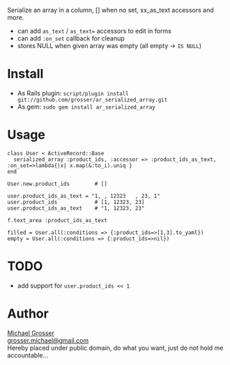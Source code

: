 Serialize an array in a column, [] when no set, xx_as_text accessors and more.

 - can add `as_text` / `as_text=` accessors to edit in forms
 - can add `:on_set` callback for cleanup
 - stores NULL when given array was empty (all empty -> `IS NULL`)

Install
=======
 - As Rails plugin: `script/plugin install git://github.com/grosser/ar_serialized_array.git `
 - As gem: ` sudo gem install ar_serialized_array `


Usage
=====

    class User < ActiveRecord::Base
      serialized_array :product_ids, :accessor => :product_ids_as_text, :on_set=>lambda{|x| x.map(&:to_i).uniq }
    end

    User.new.product_ids        # []

    user.product_ids_as_text = "1, , 12323   , 23, 1"
    user.product_ids            # [1, 12323, 23]
    user.product_ids_as_text    # "1, 12323, 23"

    f.text_area :product_ids_as_text

    filled = User.all(:conditions => {:product_ids=>[1,3].to_yaml})
    empty = User.all(:conditions => {:product_ids=>nil})

TODO
====
 - add support for `user.product_ids << 1`

Author
======
[Michael Grosser](http://pragmatig.wordpress.com)  
grosser.michael@gmail.com  
Hereby placed under public domain, do what you want, just do not hold me accountable...
